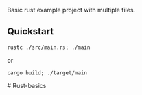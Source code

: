 Basic rust example project with multiple files.

## Quickstart

    rustc ./src/main.rs; ./main

or

    cargo build; ./target/main
#   R u s t - b a s i c s  
 